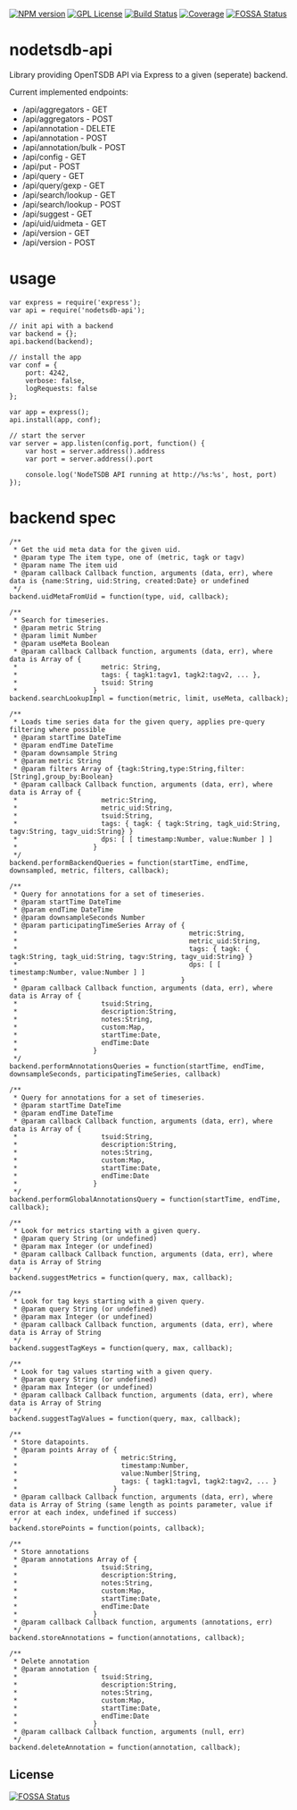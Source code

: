 [![NPM version][npm-version-image]][npm-url]
[![GPL License][license-image]][license-url]
[![Build Status][github-build-image]][github-build-url]
[![Coverage][coverage-image]][coverage-url]
[![FOSSA Status][fossa-image]][fossa-url]


# nodetsdb-api
Library providing OpenTSDB API via Express to a given (seperate) backend.

Current implemented endpoints:

 * /api/aggregators - GET
 * /api/aggregators - POST
 * /api/annotation - DELETE
 * /api/annotation - POST
 * /api/annotation/bulk - POST
 * /api/config - GET
 * /api/put - POST
 * /api/query - GET
 * /api/query/gexp - GET
 * /api/search/lookup - GET
 * /api/search/lookup - POST
 * /api/suggest - GET
 * /api/uid/uidmeta - GET
 * /api/version - GET
 * /api/version - POST

# usage

```
var express = require('express');
var api = require('nodetsdb-api');

// init api with a backend
var backend = {};
api.backend(backend);

// install the app
var conf = {
    port: 4242,
    verbose: false,
    logRequests: false
};

var app = express();
api.install(app, conf);

// start the server
var server = app.listen(config.port, function() {
    var host = server.address().address
    var port = server.address().port

    console.log('NodeTSDB API running at http://%s:%s', host, port)
});
```

# backend spec

```
/**
 * Get the uid meta data for the given uid.
 * @param type The item type, one of (metric, tagk or tagv)
 * @param name The item uid
 * @param callback Callback function, arguments (data, err), where data is {name:String, uid:String, created:Date} or undefined
 */
backend.uidMetaFromUid = function(type, uid, callback);
```
```
/**
 * Search for timeseries.
 * @param metric String
 * @param limit Number
 * @param useMeta Boolean
 * @param callback Callback function, arguments (data, err), where data is Array of {
 *                     metric: String,
 *                     tags: { tagk1:tagv1, tagk2:tagv2, ... },
 *                     tsuid: String
 *                   }
backend.searchLookupImpl = function(metric, limit, useMeta, callback);
```
```
/**
 * Loads time series data for the given query, applies pre-query filtering where possible
 * @param startTime DateTime
 * @param endTime DateTime
 * @param downsample String
 * @param metric String
 * @param filters Array of {tagk:String,type:String,filter:[String],group_by:Boolean}
 * @param callback Callback function, arguments (data, err), where data is Array of {
 *                     metric:String,
 *                     metric_uid:String,
 *                     tsuid:String,
 *                     tags: { tagk: { tagk:String, tagk_uid:String, tagv:String, tagv_uid:String} }
 *                     dps: [ [ timestamp:Number, value:Number ] ]
 *                   }
 */
backend.performBackendQueries = function(startTime, endTime, downsampled, metric, filters, callback);
```
```
/**
 * Query for annotations for a set of timeseries.
 * @param startTime DateTime
 * @param endTime DateTime
 * @param downsampleSeconds Number
 * @param participatingTimeSeries Array of {
 *                                           metric:String,
 *                                           metric_uid:String,
 *                                           tags: { tagk: { tagk:String, tagk_uid:String, tagv:String, tagv_uid:String} }
 *                                           dps: [ [ timestamp:Number, value:Number ] ]
 *                                         }
 * @param callback Callback function, arguments (data, err), where data is Array of {
 *                     tsuid:String,
 *                     description:String,
 *                     notes:String,
 *                     custom:Map,
 *                     startTime:Date,
 *                     endTime:Date
 *                   }
 */
backend.performAnnotationsQueries = function(startTime, endTime, downsampleSeconds, participatingTimeSeries, callback)
```
```
/**
 * Query for annotations for a set of timeseries.
 * @param startTime DateTime
 * @param endTime DateTime
 * @param callback Callback function, arguments (data, err), where data is Array of {
 *                     tsuid:String,
 *                     description:String,
 *                     notes:String,
 *                     custom:Map,
 *                     startTime:Date,
 *                     endTime:Date
 *                   }
 */
backend.performGlobalAnnotationsQuery = function(startTime, endTime, callback);
```
```
/**
 * Look for metrics starting with a given query.
 * @param query String (or undefined)
 * @param max Integer (or undefined)
 * @param callback Callback function, arguments (data, err), where data is Array of String
 */
backend.suggestMetrics = function(query, max, callback);
```
```
/**
 * Look for tag keys starting with a given query.
 * @param query String (or undefined)
 * @param max Integer (or undefined)
 * @param callback Callback function, arguments (data, err), where data is Array of String
 */
backend.suggestTagKeys = function(query, max, callback);
```
```
/**
 * Look for tag values starting with a given query.
 * @param query String (or undefined)
 * @param max Integer (or undefined)
 * @param callback Callback function, arguments (data, err), where data is Array of String
 */
backend.suggestTagValues = function(query, max, callback);
```
```
/**
 * Store datapoints.
 * @param points Array of {
 *                          metric:String,
 *                          timestamp:Number,
 *                          value:Number|String,
 *                          tags: { tagk1:tagv1, tagk2:tagv2, ... }
 *                        }
 * @param callback Callback function, arguments (data, err), where data is Array of String (same length as points parameter, value if error at each index, undefined if success)
 */
backend.storePoints = function(points, callback);
```
```
/**
 * Store annotations
 * @param annotations Array of {
 *                     tsuid:String,
 *                     description:String,
 *                     notes:String,
 *                     custom:Map,
 *                     startTime:Date,
 *                     endTime:Date
 *                   }
 * @param callback Callback function, arguments (annotations, err)
 */
backend.storeAnnotations = function(annotations, callback);
```
```
/**
 * Delete annotation
 * @param annotation {
 *                     tsuid:String,
 *                     description:String,
 *                     notes:String,
 *                     custom:Map,
 *                     startTime:Date,
 *                     endTime:Date
 *                   }
 * @param callback Callback function, arguments (null, err)
 */
backend.deleteAnnotation = function(annotation, callback);
```


[license-image]: http://img.shields.io/badge/license-GPL-blue.svg?style=flat
[license-url]: LICENSE

[npm-url]: https://npmjs.org/package/nodetsdb-api
[npm-version-image]: http://img.shields.io/npm/v/nodetsdb-api.svg?style=flat
[npm-downloads-image]: http://img.shields.io/npm/dm/nodetsdb-api.svg?style=flat

[coverage-url]: https://coveralls.io/r/eswdd/nodetsdb-api
[coverage-image]: https://coveralls.io/repos/github/eswdd/nodetsdb-api/badge.svg

[github-build-url]: https://github.com/eswdd/nodetsdb-api/actions/workflows/node.js.yml
[github-build-image]: https://github.com/eswdd/nodetsdb-api/actions/workflows/node.js.yml/badge.svg

[fossa-url]: https://app.fossa.io/projects/git%2Bgithub.com%2Feswdd%2Fnodetsdb-api?ref=badge_shield
[fossa-image]: https://app.fossa.io/api/projects/git%2Bgithub.com%2Feswdd%2Fnodetsdb-api.svg?type=shield

## License
[![FOSSA Status](https://app.fossa.io/api/projects/git%2Bgithub.com%2Feswdd%2Fnodetsdb-api.svg?type=large)](https://app.fossa.io/projects/git%2Bgithub.com%2Feswdd%2Fnodetsdb-api?ref=badge_large)
